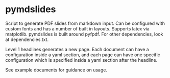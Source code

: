 # pymdslides

Script to generate PDF slides from markdown input. Can be configured with custom fonts and has a number of built in layouts. Supports latex via matplotlib. pymdslides is built around pyfpdf. For other dependencies, look at dependencies.txt.

Level 1 headlines generates a new page. Each document can have a configuration inside a yaml section, and each page can have one specific configuration which is specified insida a yaml section after the headline.

See example documents for guidance on usage.

